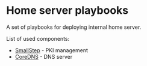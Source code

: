 Home server playbooks
=====================

A set of playbooks for deploying internal home server.

List of used components:

- [SmallStep](https://smallstep.com/) - PKI management
- [CoreDNS](https://coredns.io/) - DNS server
